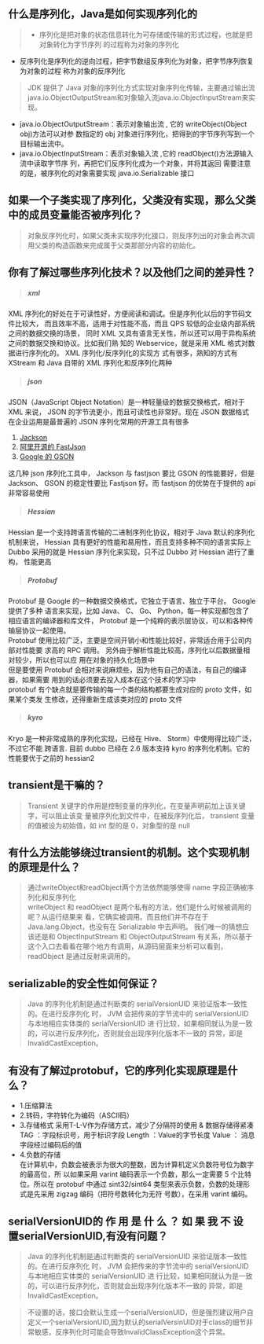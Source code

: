 ## 什么是序列化，Java是如何实现序列化的
> * 序列化是把对象的状态信息转化为可存储或传输的形式过程，也就是把对象转化为字节序列
的过程称为对象的序列化
* 反序列化是序列化的逆向过程，把字节数组反序列化为对象，把字节序列恢复为对象的过程
称为对象的反序列化

> JDK 提供了 Java 对象的序列化方式实现对象序列化传输，主要通过输出流java.io.ObjectOutputStream和对象输入流java.io.ObjectInputStream来实现。
* java.io.ObjectOutputStream：表示对象输出流 , 它的 writeObject(Object obj)方法可以对参
数指定的 obj 对象进行序列化，把得到的字节序列写到一个目标输出流中。
* java.io.ObjectInputStream：表示对象输入流 ,它的 readObject()方法源输入流中读取字节序
列，再把它们反序列化成为一个对象，并将其返回
需要注意的是，被序列化的对象需要实现 java.io.Serializable 接口

## 如果一个子类实现了序列化，父类没有实现，那么父类中的成员变量能否被序列化？
> 对象反序列化时，如果父类未实现序列化接口，则反序列出的对象会再次调用父类的构造函数来完成属于父类那部分内容的初始化。
## 你有了解过哪些序列化技术？以及他们之间的差异性？
> ##### xml
XML 序列化的好处在于可读性好，方便阅读和调试。但是序列化以后的字节码文件比较大，
而且效率不高，适用于对性能不高，而且 QPS 较低的企业级内部系统之间的数据交换的场景，
同时 XML 又具有语言无关性，所以还可以用于异构系统之间的数据交换和协议。比如我们熟
知的 Webservice，就是采用 XML 格式对数据进行序列化的。 XML 序列化/反序列化的实现方
式有很多，熟知的方式有 XStream 和 Java 自带的 XML 序列化和反序列化两种
> ##### json
JSON（JavaScript Object Notation）是一种轻量级的数据交换格式，相对于 XML 来说， JSON
的字节流更小，而且可读性也非常好。现在 JSON 数据格式在企业运用是最普遍的
JSON 序列化常用的开源工具有很多
1. [Jackson](https://github.com/FasterXML/jackson)
2. [阿里开源的 FastJson](https://github.com/alibaba/fastjon)
3. [Google 的 GSON](https://github.com/google/gson)

这几种 json 序列化工具中， Jackson 与 fastjson 要比 GSON 的性能要好，但是 Jackson、
GSON 的稳定性要比 Fastjson 好。而 fastjson 的优势在于提供的 api 非常容易使用
> ##### Hessian
Hessian 是一个支持跨语言传输的二进制序列化协议，相对于 Java 默认的序列化机制来说，
Hessian 具有更好的性能和易用性，而且支持多种不同的语言实际上 Dubbo 采用的就是 Hessian 序列化来实现，只不过 Dubbo 对 Hessian 进行了重构，
性能更高

> ##### Protobuf
Protobuf 是 Google 的一种数据交换格式，它独立于语言、独立于平台。 Google 提供了多种
语言来实现，比如 Java、 C、 Go、 Python，每一种实现都包含了相应语言的编译器和库文件，
Protobuf 是一个纯粹的表示层协议，可以和各种传输层协议一起使用。  
Protobuf 使用比较广泛，主要是空间开销小和性能比较好，非常适合用于公司内部对性能要
求高的 RPC 调用。 另外由于解析性能比较高，序列化以后数据量相对较少，所以也可以应
用在对象的持久化场景中  
但是要使用 Protobuf 会相对来说麻烦些，因为他有自己的语法，有自己的编译器，如果需要
用到的话必须要去投入成本在这个技术的学习中  
protobuf 有个缺点就是要传输的每一个类的结构都要生成对应的 proto 文件，如果某个类发
生修改，还得重新生成该类对应的 proto 文件

> ##### kyro
Kryo 是一种非常成熟的序列化实现，已经在 Hive、 Storm）中使用得比较广泛，不过它不能
跨语言. 目前 dubbo 已经在 2.6 版本支持 kyro 的序列化机制。它的性能要优于之前的
hessian2
## transient是干嘛的？
> Transient 关键字的作用是控制变量的序列化，在变量声明前加上该关键字，可以阻止该变
量被序列化到文件中，在被反序列化后， transient 变量的值被设为初始值，如 int 型的是
0，对象型的是 null
## 有什么方法能够绕过transient的机制。这个实现机制的原理是什么？
> 通过writeObject和readObject两个方法依然能够使得 name 字段正确被序列化和反序列化  
writeObject 和 readObject 是两个私有的方法，他们是什么时候被调用的呢？从运行结果来
看，它确实被调用。而且他们并不存在于 Java.lang.Object，也没有在 Serializable 中去声明。
我们唯一的猜想应该还是和 ObjectInputStream 和 ObjectOutputStream 有关系，所以基于
这个入口去看看在哪个地方有调用，从源码层面来分析可以看到， readObject 是通过反射来调用的。
## serializable的安全性如何保证？
> Java 的序列化机制是通过判断类的 serialVersionUID 来验证版本一致性的。在进行反序列化
时， JVM 会把传来的字节流中的 serialVersionUID 与本地相应实体类的 serialVersionUID 进
行比较，如果相同就认为是一致的，可以进行反序列化，否则就会出现序列化版本不一致的
异常，即是 InvalidCastException。
## 有没有了解过protobuf，它的序列化实现原理是什么？
* 1.压缩算法
* 2.转码，字符转化为编码（ASCII码）
* 3.存储格式 采用T-L-V作为存储方式，减少了分隔符的使用 & 数据存储得紧凑    
 TAG ：字段标识号，用于标识字段
 Length ：Value的字节长度
 Value ： 消息字段经过编码后的值
* 4.负数的存储  
在计算机中，负数会被表示为很大的整数，因为计算机定义负数符号位为数字的最高位，所
以如果采用 varint 编码表示一个负数，那么一定需要 5 个比特位。所以在 protobuf 中通过
sint32/sint64 类型来表示负数，负数的处理形式是先采用 zigzag 编码（把符号数转化为无符
号数），在采用 varint 编码。
## serialVersionUID的 作 用 是 什 么 ？ 如 果 我 不 设 置serialVersionUID,有没有问题？
> Java 的序列化机制是通过判断类的 serialVersionUID 来验证版本一致性的。在进行反序列化
时， JVM 会把传来的字节流中的 serialVersionUID 与本地相应实体类的 serialVersionUID 进
行比较，如果相同就认为是一致的，可以进行反序列化，否则就会出现序列化版本不一致的
异常，即是 InvalidCastException。

> 不设置的话，接口会默认生成一个serialVersionUID，但是强烈建议用户自定义一个serialVersionUID,因为默认的serialVersinUID对于class的细节非常敏感，反序列化时可能会导致InvalidClassException这个异常。
